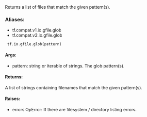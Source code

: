 Returns a list of files that match the given pattern(s).
### Aliases:
- tf.compat.v1.io.gfile.glob
- tf.compat.v2.io.gfile.glob

```
 tf.io.gfile.glob(pattern)
```
#### Args:
- pattern: string or iterable of strings. The glob pattern(s).
#### Returns:
A list of strings containing filenames that match the given pattern(s).
#### Raises:
- errors.OpError: If there are filesystem / directory listing errors.

